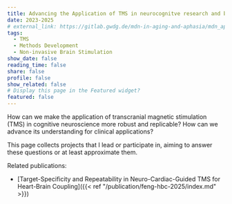 ```yaml
---
title: Advancing the Application of TMS in neurocognitve research and beyond
date: 2023-2025
# external_link: https://gitlab.gwdg.de/mdn-in-aging-and-aphasia/mdn_aph
tags:
  - TMS
  - Methods Development
  - Non-invasive Brain Stimulation
show_date: false
reading_time: false
share: false
profile: false
show_related: false
# Display this page in the Featured widget?
featured: false
---
```


How can we make the application of transcranial magnetic stimulation (TMS) in cognitive neuroscience more robust and replicable? How can we advance its understanding for clinical applications? 

This page collects projects that I lead or participate in, aiming to answer these questions or at least approximate them.

Related publications: 
- [Target-Specificity and Repeatability in Neuro-Cardiac-Guided  TMS for Heart-Brain Coupling]({{< ref "/publication/feng-hbc-2025/index.md" >}})

<!--more-->
